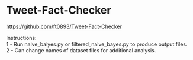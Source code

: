 # Tweet-Fact-Checker
https://github.com/ft0893/Tweet-Fact-Checker

Instructions:\
1 - Run naive_baiyes.py or filtered_naive_bayes.py to produce output files.\
2 - Can change names of dataset files for additional analysis.
